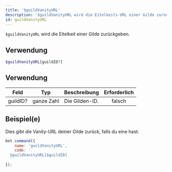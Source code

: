 ```yaml
---
title: '$guildVanityURL'
description: '$guildVanityURL wird die Eitelkeits-URL einer Gilde zurückgeben.'
id: guildVanityURL
---
```


`$guildVanityURL` wird die Eitelkeit einer Gilde zurückgeben.

## Verwendung

```php
$guildVanityURL[guildID?]
```

## Verwendung

| Feld     | Typ        | Beschreibung   | Erforderlich |
| -------- | ---------- | -------------- |:------------:|
| guildID? | ganze Zahl | Die Gilden-ID. |    falsch    |

## Beispiel(e)

Dies gibt die Vanity-URL deiner Gilde zurück, falls du eine hast:

```javascript
bot.command({
    name: 'guildVanityURL',
    code: `
  $guildVanityURL[$guildID]
  `
});
```
